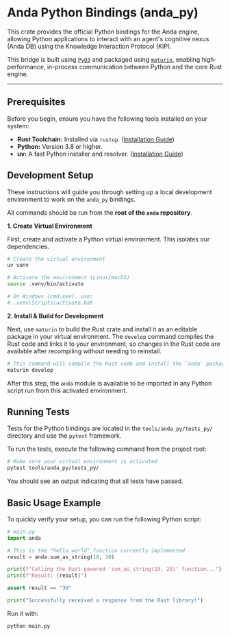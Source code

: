 # Anda Python Bindings (anda_py)

This crate provides the official Python bindings for the Anda engine, allowing Python applications to interact with an agent's cognitive nexus (Anda DB) using the Knowledge Interaction Protocol (KIP).

This bridge is built using [`PyO3`](https://pyo3.rs/) and packaged using [`maturin`](https://www.maturin.rs/), enabling high-performance, in-process communication between Python and the core Rust engine.

---

## Prerequisites

Before you begin, ensure you have the following tools installed on your system:

-   **Rust Toolchain:** Installed via `rustup`. ([Installation Guide](https://www.rust-lang.org/tools/install))
-   **Python:** Version 3.8 or higher.
-   **uv:** A fast Python installer and resolver. ([Installation Guide](https://github.com/astral-sh/uv))

## Development Setup

These instructions will guide you through setting up a local development environment to work on the `anda_py` bindings.

All commands should be run from the **root of the `anda` repository**.

**1. Create Virtual Environment**

First, create and activate a Python virtual environment. This isolates our dependencies.

```bash
# Create the virtual environment
uv venv

# Activate the environment (Linux/macOS)
source .venv/bin/activate

# On Windows (cmd.exe), use:
# .venv\Scripts\activate.bat
```

**2. Install & Build for Development**

Next, use `maturin` to build the Rust crate and install it as an editable package in your virtual environment. The `develop` command compiles the Rust code and links it to your environment, so changes in the Rust code are available after recompiling without needing to reinstall.

```bash
# This command will compile the Rust code and install the `anda` package
maturin develop
```

After this step, the `anda` module is available to be imported in any Python script run from this activated environment.

## Running Tests

Tests for the Python bindings are located in the `tools/anda_py/tests_py/` directory and use the `pytest` framework.

To run the tests, execute the following command from the project root:

```bash
# Make sure your virtual environment is activated
pytest tools/anda_py/tests_py/
```

You should see an output indicating that all tests have passed.

## Basic Usage Example

To quickly verify your setup, you can run the following Python script:

```python
# main.py
import anda

# This is the "hello world" function currently implemented
result = anda.sum_as_string(10, 20)

print(f"Calling the Rust-powered 'sum_as_string(10, 20)' function...")
print(f"Result: {result}")

assert result == "30"

print("Successfully received a response from the Rust library!")
```

Run it with:

```bash
python main.py
```
